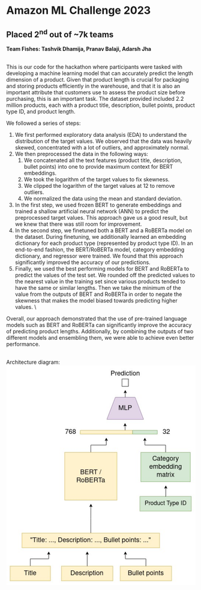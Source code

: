 # Amazon ML Challenge 2023
## Placed 2<sup>nd</sup> out of ~7k teams
**Team Fishes: Tashvik Dhamija, Pranav Balaji, Adarsh Jha**

\
This is our code for the hackathon where participants were tasked with developing a machine learning model that can accurately predict the length dimension of a product. Given that product length is crucial for packaging and storing products efficiently in the warehouse, and that it is also an important attribute that customers use to assess the product size before purchasing, this is an important task. The dataset provided included 2.2 million products, each with a product title, description, bullet points, product type ID, and product length.


We followed a series of steps:


1. We first performed exploratory data analysis (EDA) to understand the distribution of the target values. We observed that the data was heavily skewed, concentrated with a lot of outliers, and approximately normal.
2. We then preprocessed the data in the following ways:
   1. We concatenated all the text features (product title, description, bullet points) into one to provide maximum context for BERT embeddings.
   2. We took the logarithm of the target values to fix skewness.
   3. We clipped the logarithm of the target values at 12 to remove outliers.
   4. We normalized the data using the mean and standard deviation.
3. In the first step, we used frozen BERT to generate embeddings and trained a shallow artificial neural network (ANN) to predict the preprocessed target values. This approach gave us a good result, but we knew that there was still room for improvement.
4. In the second step, we finetuned both a BERT and a RoBERTa model on the dataset. During finetuning, we additionally learned an embedding dictionary for each product type (represented by product type ID). In an end-to-end fashion, the BERT/RoBERTa model, category embedding dictionary, and regressor were trained. We found that this approach significantly improved the accuracy of our predictions.
5. Finally, we used the best performing models for BERT and RoBERTa to predict the values of the test set. We rounded off the predicted values to the nearest value in the training set since various products tended to have the same or similar lengths. Then we take the minimum of the value from the outputs of BERT and RoBERTa in order to negate the skewness that makes the model biased towards predicting higher values.
\

Overall, our approach demonstrated that the use of pre-trained language models such as BERT and RoBERTa can significantly improve the accuracy of predicting product lengths. Additionally, by combining the outputs of two different models and ensembling them, we were able to achieve even better performance.

\
Architecture diagram:\
![Arch diagram](arch.jpg "Architure")
